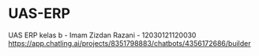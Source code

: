 # UAS-ERP
UAS ERP kelas b - Imam Zizdan Razani - 12030121120030
https://app.chatling.ai/projects/8351798883/chatbots/4356172686/builder
